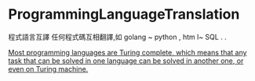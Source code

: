 # ProgrammingLanguageTranslation

程式語言互譯 任何程式碼互相翻譯,如 golang ~ python , htm l~ SQL . .


[Most programming languages are Turing complete, which means that any task that can be solved in one language can be solved in another one, or even on Turing machine.](https://softwareengineering.stackexchange.com/questions/12475/why-arent-there-automated-translators-from-one-programming-language-to-another/12491)



